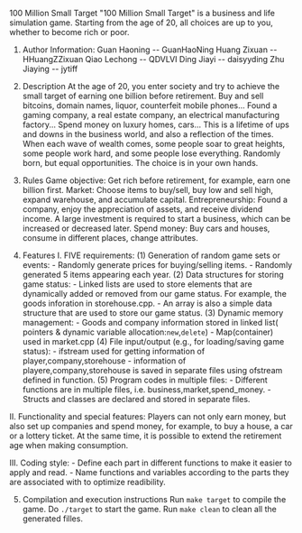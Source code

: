 100 Million Small Target
    "100 Million Small Target" is a business and life simulation game. Starting from the age of 20, all choices are up to you, whether to become rich or poor.
  
1. Author Information:
    Guan Haoning -- GuanHaoNing
    Huang Zixuan -- HHuangZZixuan
    Qiao Lechong -- QDVLVI
    Ding Jiayi   -- daisyyding
    Zhu Jiaying  -- jytiff

2. Description
    At the age of 20, you enter society and try to achieve the small target of earning one billion before retirement.
    Buy and sell bitcoins, domain names, liquor, counterfeit mobile phones...
    Found a gaming company, a real estate company, an electrical manufacturing factory...
    Spend money on luxury homes, cars...
    This is a lifetime of ups and downs in the business world, and also a reflection of the times.
    When each wave of wealth comes, some people soar to great heights, some people work hard, and some people lose everything.
    Randomly born, but equal opportunities. The choice is in your own hands.

3. Rules
    Game objective: Get rich before retirement, for example, earn one billion first.
    Market: Choose items to buy/sell, buy low and sell high, expand warehouse, and accumulate capital.
    Entrepreneurship: Found a company, enjoy the appreciation of assets, and receive dividend income. A large investment is required to start a business, which can be increased or decreased later.
    Spend money: Buy cars and houses, consume in different places, change attributes.

4. Features
   I. FIVE requirements:
    (1) Generation of random game sets or events:
        - Randomly generate prices for buying/selling items.
        - Randomly generated 5 items appearing each year.
    (2) Data structures for storing game status:
        - Linked lists are used to store elements that are dynamically added or removed from our game status. For example, the goods inforation in storehouse.cpp. 
        - An array is also a simple data structure that are used to store our game status.
    (3) Dynamic memory management:
        - Goods and company information stored in linked list( pointers & dynamic variable allocation:```new```,```delete```)
        - Map(container) used in market.cpp
    (4) File input/output (e.g., for loading/saving game status):
        - ifstream used for getting information of player,company,storehouse
        - information of playere,company,storehouse is saved in separate files using ofstream defined in function.
    (5) Program codes in multiple files:
        - Different functions are in multiple files, i.e. business,market,spend_money.
        - Structs and classes are declared and stored in separate files.

  II. Functionality and special features:
        Players can not only earn money, but also set up companies and spend money, for example, to buy a house, a car or a lottery ticket.
        At the same time, it is possible to extend the retirement age when making consumption.
  
  III. Coding style:
        - Define each part in different functions to make it easier to apply and read.
        - Name functions and variables according to the parts they are associated with to optimize readibility.
       
5. Compilation and execution instructions
   Run ```make target``` to compile the game.
   Do ```./target``` to start the game.
   Run ```make clean``` to clean all the generated filles.

